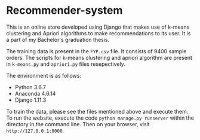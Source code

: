 # Recommender-system
This is an online store developed using Django that makes use of k-means clustering and Apriori algorithms to make recommendations to its user. It is a part of my Bachelor's graduation thesis.

The training data is present in the `FYP.csv` file. It consists of 9400 sample orders. The scripts for k-means clustering and apriori algorithm are present in `k-means.py` and `apriori.py` files resepectively.

The environment is as follows:
- Python 3.6.7
- Anaconda 4.6.14
- Django 1.11.3

To train the data, please see the files mentioned above and execute them. To run the website, execute the code `python manage.py runserver` within the directory in the command line. Then on your browser, visit `http://127.0.0.1:8000`.
